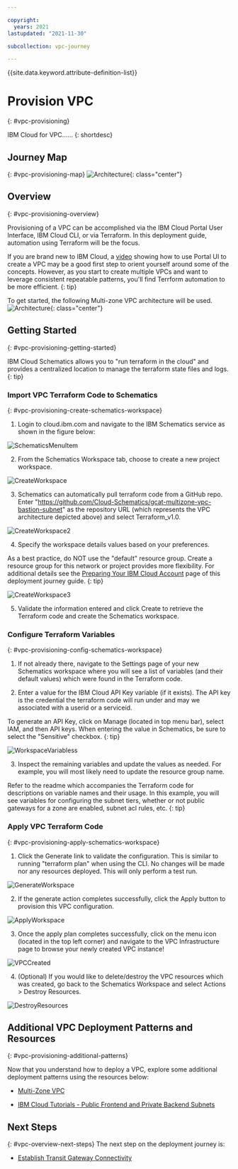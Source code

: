 ```yaml
---

copyright:
  years: 2021
lastupdated: "2021-11-30"

subcollection: vpc-journey

---
```


{{site.data.keyword.attribute-definition-list}}

# Provision VPC
{: #vpc-provisioning}

IBM Cloud for VPC...... 
{: shortdesc}



## Journey Map
{: #vpc-provisioning-map}
![Architecture](images/provision-vpc/journey-map.png){: class="center"}


## Overview
{: #vpc-provisioning-overview}

Provisioning of a VPC can be accomplished via the IBM Cloud Portal User Interface, IBM Cloud CLI, or via Terraform.  In this deployment guide, automation using Terraform will be the focus. 

If you are brand new to IBM Cloud, a [video](https://www.youtube.com/watch?v=pGLgtB193cI) showing how to use Portal UI to create a VPC may be a good first step to orient yourself around some of the concepts.  However, as you start to create multiple VPCs and want to leverage consistent repeatable patterns, you'll find Terrform automation to be more efficient.
{: tip}

To get started, the following Multi-zone VPC architecture will be used.
![Architecture](images/provision-vpc/gcat-mz-bastion.png){: class="center"}

## Getting Started
{: #vpc-provisioning-getting-started}

IBM Cloud Schematics allows you to "run terraform in the cloud" and provides a centralized location to manage the terraform state files and logs.
{: tip}

### Import VPC Terraform Code to Schematics
{: #vpc-provisioning-create-schematics-workspace}

1. Login to cloud.ibm.com and navigate to the IBM Schematics service as shown in the figure below:

   

![SchematicsMenuItem](images/provision-vpc/schematics-menu-item.png)

  

2. From the Schematics Workspace tab, choose to create a new project workspace.

![CreateWorkspace](images/provision-vpc/schematics-create-workspace.png)

  

3. Schematics can automatically pull terraform code from a GitHub repo. Enter "https://github.com/Cloud-Schematics/gcat-multizone-vpc-bastion-subnet" as the repository URL (which represents the VPC architecture depicted above) and select Terraform_v1.0.

![CreateWorkspace2](images/provision-vpc/schematics-create-workspace2.png)

 

4. Specify the workspace details values based on your preferences.

As a best practice, do NOT use the "default" resource group.  Create a resource group for this network or project provides more flexibility. For additional details see the [Preparing Your IBM Cloud Account](/docs/vpc-journey?topic=vpc-journey-vpc-prep-account) page of this deployment journey guide.
{: tip}

![CreateWorkspace3](images/provision-vpc/schematics-create-workspace3.png)

 

5. Validate the information entered and click Create to retrieve the Terraform code and create the Schematics workspace.


### Configure Terraform Variables
{: #vpc-provisioning-config-schematics-workspace}  

1. If not already there, navigate to the Settings page of your new Schematics workspace where you will see a list of variables (and their default values) which were found in the Terraform code.

2. Enter a value for the IBM Cloud API Key variable (if it exists). The API key is the credential the terraform code will run under and may we associated with a userid or a serviceid.

To generate an API Key, click on Manage (located in top menu bar), select IAM, and then API keys. When entering the value in Schematics, be sure to select the "Sensitive" checkbox.
{: tip}

![WorkspaceVariabless](images/provision-vpc/schematics-workspace-variables.png)

  

3. Inspect the remaining variables and update the values as needed. For example, you will most likely need to update the resource group name.

   

Refer to the readme which accompanies the Terraform code for descriptions on variable names and their usage. In this example, you will see variables for configuring the subnet tiers, whether or not public gateways for a zone are enabled, subnet acl rules, etc.
{: tip}


### Apply VPC Terraform Code
{: #vpc-provisioning-apply-schematics-workspace}  



1. Click the Generate link to validate the configuration. This is similar to running "terraform plan" when using the CLI. No changes will be made nor any resources deployed. This will only perform a test run.

![GenerateWorkspace](images/provision-vpc/schematics-workspace-generate.png)

 

2. If the generate action completes successfully, click the Apply button to provision this VPC configuration. 

![ApplyWorkspace](images/provision-vpc/schematics-workspace-apply.png)

  

3. Once the apply plan completes successfully, click on the menu icon (located in the top left corner) and navigate to the VPC Infrastructure page to browse your newly created VPC instance!

![VPCCreated](images/provision-vpc/vpc-created.png)

  


4. (Optional) If you would like to delete/destroy the VPC resources which was created, go back to the Schematics Workspace and select Actions > Destroy Resources.

![DestroyResources](images/provision-vpc/destroy-resources.png)

 

 


## Additional VPC Deployment Patterns and Resources
{: #vpc-provisioning-additional-patterns}

Now that you understand how to deploy a VPC, explore some additional deployment patterns using the resources below:

- [Multi-Zone VPC](https://github.com/Cloud-Schematics/gcat-multizone-vpc)

- [IBM Cloud Tutorials - Public Frontend and Private Backend Subnets](https://{DomainName}/docs/solution-tutorials?topic=solution-tutorials-vpc-public-app-private-backend)



## Next Steps

{: #vpc-overview-next-steps}
The next step on the deployment journey is:
* [Establish Transit Gateway Connectivity](/docs/vpc-journey?topic=vpc-journey-vpc-tgw)
